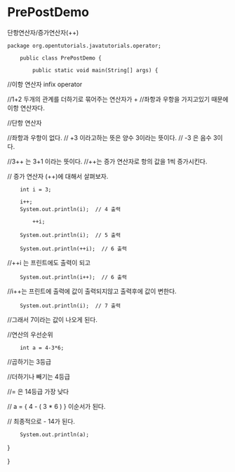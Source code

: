 # PrePostDemo

단항연산자/증가연산자(++)


  	package org.opentutorials.javatutorials.operator;

  		public class PrePostDemo {
  
  			public static void main(String[] args) {
		
		
//이항 연산자 infix operator
		
//1+2 두개의 관계를 더하기로 묶어주는 연산자가 + 
//좌항과 우항을 가지고있기 때문에 이항 연산자다.
		
		
		
//단항 연산자
		
//좌항과 우항이 없다.
// +3 이라고하는 뜻은 양수 3이라는 뜻이다.
// -3 은 음수 3이다.
		
//3++ 는 3+1 이라는 뜻이다.
//++는 증가 연산자로 항의 값을 1씩 증가시킨다.
		
// 증가 연산자 (++)에 대해서 살펴보자.
		
		int i = 3;
		
		i++;
		System.out.println(i);  // 4 출력
		
	    	++i;
		
	 	System.out.println(i);  // 5 출력
	    
		System.out.println(++i);  // 6 출력
//++i 는 프린트에도 출력이 되고
		
		System.out.println(i++);  // 6 출력
//i++는 프린트에 출력에 값이 출력되지않고 출력후에 값이 변한다.

		System.out.println(i);  // 7 출력 
//그래서 7이라는 값이 나오게 된다.

//연산의 우선순위

		int a = 4-3*6;
		
//곱하기는 3등급

//더하기나 빼기는 4등급

//= 은 14등급 가장 낮다

// a = { 4 - ( 3 * 6 ) } 이순서가 된다.

// 최종적으로 - 14가 된다.

		
		System.out.println(a);
		
		
		
		
 }

}
